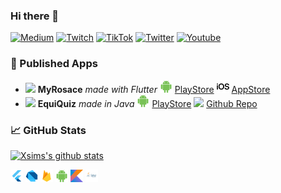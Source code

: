 ### Hi there 👋
<a href="https://medium.com/@romeo.prosecco"><img alt="Medium" src="https://skydoves.github.io/badges/Story-Medium.svg"/></a>
<a href="https://www.twitch.tv/xsimss"><img alt="Twitch" src="https://img.shields.io/static/v1?label=Twitch&message=xsimss&color=blueviolet&style=flat&logo=twitch&logoColor=white"/></a>
<a href="https://www.tiktok.com/@xsimsdev"><img alt="TikTok" src="https://img.shields.io/static/v1?label=TikTok&message=@xsimsdev&color=black&style=flat&logo=TikTok&logoColor=white"/></a>
<a href="https://twitter.com/XsimsDev"><img alt="Twitter" src="https://img.shields.io/static/v1?label=Twitter&message=XsimsDev&color=blue&style=flat&logo=twitter&logoColor=white"/></a>
<a href="https://www.youtube.com/channel/UCICrbgl_T0qW4y4nZkUF-xw"><img alt="Youtube" src="https://img.shields.io/static/v1?label=Youtube&message=Xsims&color=FF0000&style=flat&logo=Youtube&logoColor=white"/></a>

### 📱 Published Apps 
 - <img height="20" src="https://play-lh.googleusercontent.com/-1NAb8P_hoQ2vDp2gJ-AEHLljMWwi7jerNfQFEOGDwKLceaJU8mE-Hlf8PTIJPo36w=s180-rw"> **MyRosace** *made with Flutter*  <img height="20" src="https://raw.githubusercontent.com/github/explore/80688e429a7d4ef2fca1e82350fe8e3517d3494d/topics/android/android.png"> [PlayStore](https://play.google.com/store/apps/details?id=com.simongr.my_rosace "MyRosace PlayStore") <img height="20" src="https://raw.githubusercontent.com/github/explore/80688e429a7d4ef2fca1e82350fe8e3517d3494d/topics/ios/ios.png"> [AppStore](https://apps.apple.com/fr/app/myrosace/id1558916112 "MyRosace AppStore")
 - <img height="20" src="https://play-lh.googleusercontent.com/2gHGj3UF7e5Mfdf7gy3F8vofg8GIsTA2cZ_j4TGh0aLil08dP1g8LfclbCME6bAfMw=s180-rw"> **EquiQuiz** *made in Java* <img height="20" src="https://raw.githubusercontent.com/github/explore/80688e429a7d4ef2fca1e82350fe8e3517d3494d/topics/android/android.png"> [PlayStore](https://play.google.com/store/apps/details?id=com.sgrangier.galopiz "EquiQuiz PlayStore") <img height="20" src="https://user-images.githubusercontent.com/5360835/87236429-0435e700-c3c0-11ea-8aa9-83fcfe014183.png"> [Github Repo](https://github.com/Xsims/Galopiz "EquiQuiz Github Repo")

### 📈 GitHub Stats

[![Xsims's github stats](https://github-readme-stats.vercel.app/api?username=Xsims&count_private=true&show_icons=true&line_height=21&show_icons=true&theme=vue&hide_border=true)](https://github.com/anuraghazra/github-readme-stats)

<p float="left">
  <img height="20" src="https://raw.githubusercontent.com/github/explore/80688e429a7d4ef2fca1e82350fe8e3517d3494d/topics/flutter/flutter.png">
  <img height="20" src="https://raw.githubusercontent.com/github/explore/80688e429a7d4ef2fca1e82350fe8e3517d3494d/topics/dart/dart.png">
  <img height="20" src="https://raw.githubusercontent.com/github/explore/80688e429a7d4ef2fca1e82350fe8e3517d3494d/topics/firebase/firebase.png">
  <img height="20" src="https://raw.githubusercontent.com/github/explore/80688e429a7d4ef2fca1e82350fe8e3517d3494d/topics/android/android.png">
  <img height="20" src="https://raw.githubusercontent.com/github/explore/80688e429a7d4ef2fca1e82350fe8e3517d3494d/topics/kotlin/kotlin.png">
  <img height="20" src="https://raw.githubusercontent.com/github/explore/80688e429a7d4ef2fca1e82350fe8e3517d3494d/topics/java/java.png">
</p>
<!--
<p align="center"><img width="80%" src="https://github-readme-stats.vercel.app/api?username=Xsims&show_icons=true&theme=dark" /></p>
**Xsims/Xsims** is a ✨ _special_ ✨ repository because its `README.md` (this file) appears on your GitHub profile.

Here are some ideas to get you started:

- 🔭 I’m currently working on ...
- 🌱 I’m currently learning ...
- 👯 I’m looking to collaborate on ...
- 🤔 I’m looking for help with ...
- 💬 Ask me about ...
- 📫 How to reach me: ...
- 😄 Pronouns: ...
- ⚡ Fun fact: ...
-->
